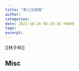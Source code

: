 ```yaml
---
title: "男儿当自强"
author: 
categories: 
date: 2022-10-20 00:19:30 +0800
tags: 
excerpt: 
---
```



[[林子祥]]










## Misc



